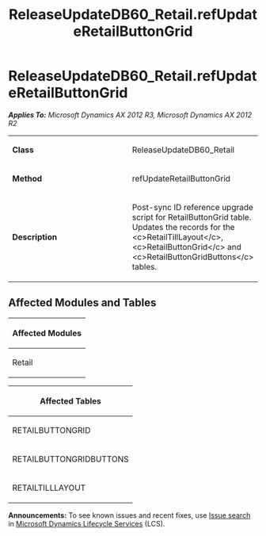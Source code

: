 ﻿---
title: ReleaseUpdateDB60_Retail.refUpdateRetailButtonGrid
TOCTitle: ReleaseUpdateDB60_Retail.refUpdateRetailButtonGrid
ms:assetid: eac2890a-6201-e703-30a6-c4cdef68ce78
ms:mtpsurl: https://msdn.microsoft.com/en-us/library/JJ719877(v=AX.60)
ms:contentKeyID: 49711950
ms.date: 05/18/2015
mtps_version: v=AX.60
---

# ReleaseUpdateDB60\_Retail.refUpdateRetailButtonGrid 


_**Applies To:** Microsoft Dynamics AX 2012 R3, Microsoft Dynamics AX 2012 R2_

<table>
<colgroup>
<col style="width: 50%" />
<col style="width: 50%" />
</colgroup>
<tbody>
<tr class="odd">
<td><p><strong>Class</strong></p></td>
<td><p>ReleaseUpdateDB60_Retail</p></td>
</tr>
<tr class="even">
<td><p><strong>Method</strong></p></td>
<td><p>refUpdateRetailButtonGrid</p></td>
</tr>
<tr class="odd">
<td><p><strong>Description</strong></p></td>
<td><p>Post-sync ID reference upgrade script for RetailButtonGrid table. Updates the records for the &lt;c&gt;RetailTillLayout&lt;/c&gt;, &lt;c&gt;RetailButtonGrid&lt;/c&gt; and &lt;c&gt;RetailButtonGridButtons&lt;/c&gt; tables.</p></td>
</tr>
</tbody>
</table>


## Affected Modules and Tables

<table>
<colgroup>
<col style="width: 100%" />
</colgroup>
<thead>
<tr class="header">
<th><p>Affected Modules</p></th>
</tr>
</thead>
<tbody>
<tr class="odd">
<td><p>Retail</p></td>
</tr>
</tbody>
</table>


<table>
<colgroup>
<col style="width: 100%" />
</colgroup>
<thead>
<tr class="header">
<th><p>Affected Tables</p></th>
</tr>
</thead>
<tbody>
<tr class="odd">
<td><p>RETAILBUTTONGRID</p></td>
</tr>
<tr class="even">
<td><p>RETAILBUTTONGRIDBUTTONS</p></td>
</tr>
<tr class="odd">
<td><p>RETAILTILLLAYOUT</p></td>
</tr>
</tbody>
</table>

  
**Announcements:** To see known issues and recent fixes, use [Issue search](http://go.microsoft.com/fwlink/?linkid=389258) in [Microsoft Dynamics Lifecycle Services](http://go.microsoft.com/fwlink/?linkid=306505) (LCS).

